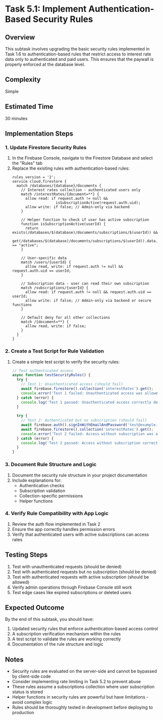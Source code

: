 # Task 5.1: Implement Authentication-Based Security Rules

## Overview
This subtask involves upgrading the basic security rules implemented in Task 1.6 to authentication-based rules that restrict access to interest rate data only to authenticated and paid users. This ensures that the paywall is properly enforced at the database level.

## Complexity
Simple

## Estimated Time
30 minutes

## Implementation Steps

### 1. Update Firestore Security Rules
1. In the Firebase Console, navigate to the Firestore Database and select the "Rules" tab
2. Replace the existing rules with authentication-based rules:
   ```
   rules_version = '2';
   service cloud.firestore {
     match /databases/{database}/documents {
       // Interest rates collection - authenticated users only
       match /interestRates/{document=**} {
         allow read: if request.auth != null && 
                       isSubscriptionActive(request.auth.uid);
         allow write: if false; // Admin-only via backend
       }
       
       // Helper function to check if user has active subscription
       function isSubscriptionActive(userId) {
         return exists(/databases/$(database)/documents/subscriptions/$(userId)) &&
                get(/databases/$(database)/documents/subscriptions/$(userId)).data.status == "active";
       }
       
       // User-specific data
       match /users/{userId} {
         allow read, write: if request.auth != null && request.auth.uid == userId;
       }
       
       // Subscription data - user can read their own subscription
       match /subscriptions/{userId} {
         allow read: if request.auth != null && request.auth.uid == userId;
         allow write: if false; // Admin-only via backend or secure functions
       }
       
       // Default deny for all other collections
       match /{document=**} {
         allow read, write: if false;
       }
     }
   }
   ```

### 2. Create a Test Script for Rule Validation
1. Create a simple test script to verify the security rules:
   ```javascript
   // Test authenticated access
   async function testSecurityRules() {
     try {
       // Test 1: Unauthenticated access (should fail)
       await firebase.firestore().collection('interestRates').get();
       console.error('Test 1 failed: Unauthenticated access was allowed');
     } catch (error) {
       console.log('Test 1 passed: Unauthenticated access correctly denied');
     }
     
     try {
       // Test 2: Authenticated but no subscription (should fail)
       await firebase.auth().signInWithEmailAndPassword('test@example.com', 'password');
       await firebase.firestore().collection('interestRates').get();
       console.error('Test 2 failed: Access without subscription was allowed');
     } catch (error) {
       console.log('Test 2 passed: Access without subscription correctly denied');
     }
   }
   ```

### 3. Document Rule Structure and Logic
1. Document the security rule structure in your project documentation
2. Include explanations for:
   - Authentication checks
   - Subscription validation
   - Collection-specific permissions
   - Helper functions

### 4. Verify Rule Compatibility with App Logic
1. Review the auth flow implemented in Task 2
2. Ensure the app correctly handles permission errors
3. Verify that authenticated users with active subscriptions can access rates

## Testing Steps
1. Test with unauthenticated requests (should be denied)
2. Test with authenticated requests but no subscription (should be denied)
3. Test with authenticated requests with active subscription (should be allowed)
4. Verify admin operations through Firebase Console still work
5. Test edge cases like expired subscriptions or deleted users

## Expected Outcome
By the end of this subtask, you should have:
1. Updated security rules that enforce authentication-based access control
2. A subscription verification mechanism within the rules
3. A test script to validate the rules are working correctly
4. Documentation of the rule structure and logic

## Notes
- Security rules are evaluated on the server-side and cannot be bypassed by client-side code
- Consider implementing rate limiting in Task 5.2 to prevent abuse
- These rules assume a subscriptions collection where user subscription status is stored
- Helper functions in security rules are powerful but have limitations - avoid complex logic
- Rules should be thoroughly tested in development before deploying to production
